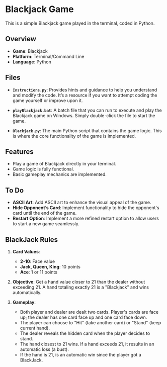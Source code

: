 # Blackjack Game

This is a simple Blackjack game played in the terminal, coded in Python.

## Overview

- **Game**: Blackjack
- **Platform**: Terminal/Command Line
- **Language**: Python

## Files

- **`Instructions.py`**: Provides hints and guidance to help you understand and modify the code. It’s a resource if you want to attempt coding the game yourself or improve upon it.
  
- **`playBlackjack.bat`**: A batch file that you can run to execute and play the Blackjack game on Windows. Simply double-click the file to start the game.

- **`Blackjack.py`**: The main Python script that contains the game logic. This is where the core functionality of the game is implemented.

## Features

- Play a game of Blackjack directly in your terminal.
- Game logic is fully functional.
- Basic gameplay mechanics are implemented.

## To Do

- **ASCII Art**: Add ASCII art to enhance the visual appeal of the game.
- **Hide Opponent’s Card**: Implement functionality to hide the opponent's card until the end of the game.
- **Restart Option**: Implement a more refined restart option to allow users to start a new game seamlessly.

## BlackJack Rules

1. **Card Values**:
   - **2-10**: Face value
   - **Jack, Queen, King**: 10 points
   - **Ace**: 1 or 11 points

2. **Objective**: Get a hand value closer to 21 than the dealer without exceeding 21. A hand totaling exactly 21 is a "Blackjack" and wins automatically.

3. **Gameplay**:
   - Both player and dealer are dealt two cards. Player's cards are face up; the dealer has one card face up and one card face down.
   - The player can choose to "Hit" (take another card) or "Stand" (keep current hand).
   - The dealer reveals the hidden card when the player decides to stand.
   - The hand closest to 21 wins. If a hand exceeds 21, it results in an automatic loss (a bust). 
   - If the hand is 21, is an automatic win since the player got a BlackJack.

